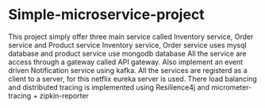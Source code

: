 # Simple-microservice-project
This project simply offer three main service called Inventory service, Order service and Product service
Inventory service, Order service uses mysql database and product service use mongodb database
All the service are access through a gateway called API gateway.
Also implement an event driven Notification service using kafka.
All the services are registerd as a client to a server, for this netflix eureka server is used.
There load balancing and distributed tracing is implemented using Resilience4j and micrometer-tracing + zipkin-reporter
